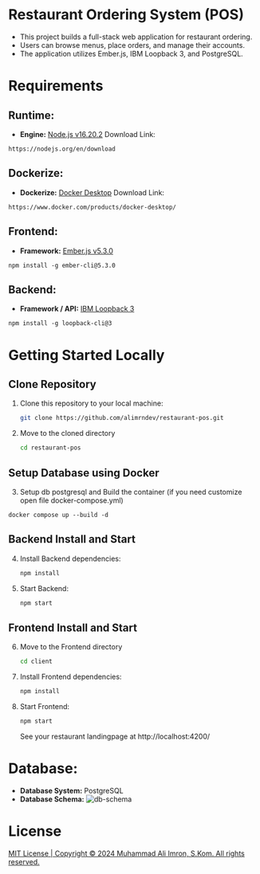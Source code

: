 # Restaurant Ordering System (POS)
- This project builds a full-stack web application for restaurant ordering.
- Users can browse menus, place orders, and manage their accounts. 
- The application utilizes Ember.js, IBM Loopback 3, and PostgreSQL.

# Requirements
## Runtime:
- **Engine:** [Node.js v16.20.2](https://nodejs.org/en/download)
Download Link:
```
https://nodejs.org/en/download
```

## Dockerize:
- **Dockerize:** [Docker Desktop](https://www.docker.com/products/docker-desktop/)
Download Link:
```
https://www.docker.com/products/docker-desktop/
```

## Frontend:
- **Framework:** [Ember.js v5.3.0](https://guides.emberjs.com/release/getting-started/quick-start/)
```
npm install -g ember-cli@5.3.0
```

## Backend:
- **Framework / API:** [IBM Loopback 3](https://loopback.io/doc/en/lb3/)
```
npm install -g loopback-cli@3
```

# Getting Started Locally
## Clone Repository

1. Clone this repository to your local machine:

   ```bash
   git clone https://github.com/alimrndev/restaurant-pos.git
   ```

2. Move to the cloned directory

   ```bash
   cd restaurant-pos
   ```

## Setup Database using Docker
3. Setup db postgresql and Build the container (if you need customize open file docker-compose.yml)
```
docker compose up --build -d
```

## Backend Install and Start
4. Install Backend dependencies:

   ```bash
   npm install
   ```

5. Start Backend:

   ```bash
   npm start
   ```

## Frontend Install and Start
6. Move to the Frontend directory

   ```bash
   cd client
   ```
   
7. Install Frontend dependencies:

   ```bash
   npm install
   ```

8. Start Frontend:

   ```bash
   npm start
   ```

   See your restaurant landingpage at http://localhost:4200/

# Database:
- **Database System:** PostgreSQL
- **Database Schema:**
  ![db-schema](https://firebasestorage.googleapis.com/v0/b/restaurant-ordering-syst-2b90a.appspot.com/o/Restaurant%20Ordering%20Diagram.png?alt=media&token=97518cb7-a8c1-4f41-9d3b-09a263ed67c4)


# License

[MIT License | Copyright © 2024 Muhammad Ali Imron, S.Kom. All rights reserved.](https://choosealicense.com/licenses/mit/)
